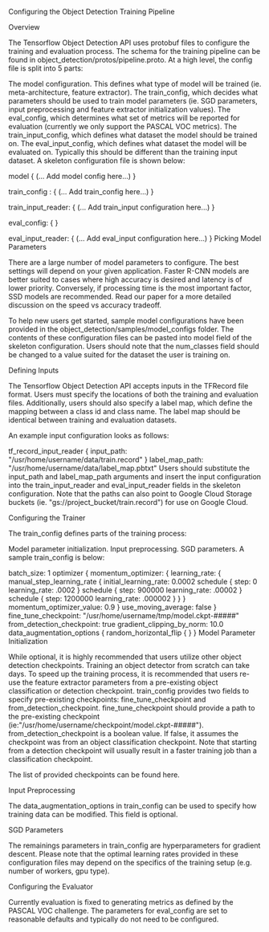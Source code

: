 Configuring the Object Detection Training Pipeline

Overview

The Tensorflow Object Detection API uses protobuf files to configure the training and evaluation process. The schema for the training pipeline can be found in object_detection/protos/pipeline.proto. At a high level, the config file is split into 5 parts:

The model configuration. This defines what type of model will be trained (ie. meta-architecture, feature extractor).
The train_config, which decides what parameters should be used to train model parameters (ie. SGD parameters, input preprocessing and feature extractor initialization values).
The eval_config, which determines what set of metrics will be reported for evaluation (currently we only support the PASCAL VOC metrics).
The train_input_config, which defines what dataset the model should be trained on.
The eval_input_config, which defines what dataset the model will be evaluated on. Typically this should be different than the training input dataset.
A skeleton configuration file is shown below:

model {
(... Add model config here...)
}

train_config : {
(... Add train_config here...)
}

train_input_reader: {
(... Add train_input configuration here...)
}

eval_config: {
}

eval_input_reader: {
(... Add eval_input configuration here...)
}
Picking Model Parameters

There are a large number of model parameters to configure. The best settings will depend on your given application. Faster R-CNN models are better suited to cases where high accuracy is desired and latency is of lower priority. Conversely, if processing time is the most important factor, SSD models are recommended. Read our paper for a more detailed discussion on the speed vs accuracy tradeoff.

To help new users get started, sample model configurations have been provided in the object_detection/samples/model_configs folder. The contents of these configuration files can be pasted into model field of the skeleton configuration. Users should note that the num_classes field should be changed to a value suited for the dataset the user is training on.

Defining Inputs

The Tensorflow Object Detection API accepts inputs in the TFRecord file format. Users must specify the locations of both the training and evaluation files. Additionally, users should also specify a label map, which define the mapping between a class id and class name. The label map should be identical between training and evaluation datasets.

An example input configuration looks as follows:

tf_record_input_reader {
  input_path: "/usr/home/username/data/train.record"
}
label_map_path: "/usr/home/username/data/label_map.pbtxt"
Users should substitute the input_path and label_map_path arguments and insert the input configuration into the train_input_reader and eval_input_reader fields in the skeleton configuration. Note that the paths can also point to Google Cloud Storage buckets (ie. "gs://project_bucket/train.record") for use on Google Cloud.

Configuring the Trainer

The train_config defines parts of the training process:

Model parameter initialization.
Input preprocessing.
SGD parameters.
A sample train_config is below:

batch_size: 1
optimizer {
  momentum_optimizer: {
    learning_rate: {
      manual_step_learning_rate {
        initial_learning_rate: 0.0002
        schedule {
          step: 0
          learning_rate: .0002
        }
        schedule {
          step: 900000
          learning_rate: .00002
        }
        schedule {
          step: 1200000
          learning_rate: .000002
        }
      }
    }
    momentum_optimizer_value: 0.9
  }
  use_moving_average: false
}
fine_tune_checkpoint: "/usr/home/username/tmp/model.ckpt-#####"
from_detection_checkpoint: true
gradient_clipping_by_norm: 10.0
data_augmentation_options {
  random_horizontal_flip {
  }
}
Model Parameter Initialization

While optional, it is highly recommended that users utilize other object detection checkpoints. Training an object detector from scratch can take days. To speed up the training process, it is recommended that users re-use the feature extractor parameters from a pre-existing object classification or detection checkpoint. train_config provides two fields to specify pre-existing checkpoints: fine_tune_checkpoint and from_detection_checkpoint. fine_tune_checkpoint should provide a path to the pre-existing checkpoint (ie:"/usr/home/username/checkpoint/model.ckpt-#####"). from_detection_checkpoint is a boolean value. If false, it assumes the checkpoint was from an object classification checkpoint. Note that starting from a detection checkpoint will usually result in a faster training job than a classification checkpoint.

The list of provided checkpoints can be found here.

Input Preprocessing

The data_augmentation_options in train_config can be used to specify how training data can be modified. This field is optional.

SGD Parameters

The remainings parameters in train_config are hyperparameters for gradient descent. Please note that the optimal learning rates provided in these configuration files may depend on the specifics of the training setup (e.g. number of workers, gpu type).

Configuring the Evaluator

Currently evaluation is fixed to generating metrics as defined by the PASCAL VOC challenge. The parameters for eval_config are set to reasonable defaults and typically do not need to be configured.
